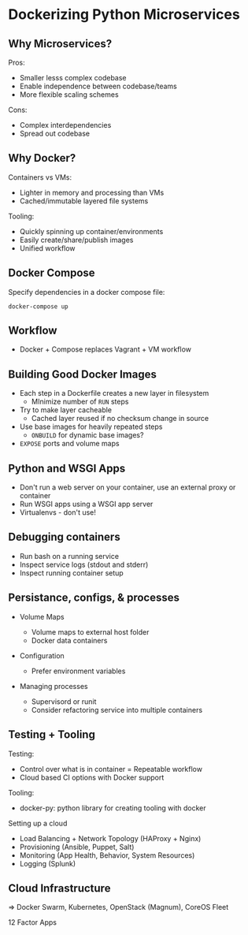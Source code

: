 Dockerizing Python Microservices
================================

Why Microservices?
------------------

Pros:
* Smaller lesss complex codebase
* Enable independence between codebase/teams
* More flexible scaling schemes

Cons:
* Complex interdependencies
* Spread out codebase

Why Docker?
-----------

Containers vs VMs:
* Lighter in memory and processing than VMs
* Cached/immutable layered file systems

Tooling:
* Quickly spinning up container/environments
* Easily create/share/publish images
* Unified workflow

Docker Compose
--------------

Specify dependencies in a docker compose file:

    docker-compose up

Workflow
--------

* Docker + Compose replaces Vagrant + VM workflow

Building Good Docker Images
---------------------------

* Each step in a Dockerfile creates a new layer in filesystem
    * MInimize number of `RUN` steps
* Try to make layer cacheable
    * Cached layer reused if no checksum change in source
* Use base images for heavily repeated steps
    * `ONBUILD` for dynamic base images?
* `EXPOSE` ports and volume maps

Python and WSGI Apps
--------------------

* Don't run a web server on your container, use an external proxy or container
* Run WSGI apps using a WSGI app server
* Virtualenvs - don't use!

Debugging containers
--------------------

* Run bash on a running service
* Inspect service logs (stdout and stderr)
* Inspect running container setup

Persistance, configs, & processes
---------------------------------

* Volume Maps
    - Volume maps to external host folder
    - Docker data containers

* Configuration
    - Prefer environment variables

* Managing processes
    - Supervisord or runit
    - Consider refactoring service into multiple containers

Testing + Tooling
-----------------

Testing:

* Control over what is in container = Repeatable workflow
* Cloud based CI options with Docker support

Tooling:

* docker-py: python library for creating tooling with docker

Setting up a cloud
* Load Balancing + Network Topology (HAProxy + Nginx)
* Provisioning (Ansible, Puppet, Salt)
* Monitoring (App Health, Behavior, System Resources)
* Logging (Splunk)

Cloud Infrastructure
--------------------

=> Docker Swarm, Kubernetes, OpenStack (Magnum), CoreOS Fleet

12 Factor Apps
